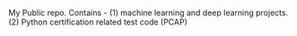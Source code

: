 My Public repo.
Contains - 
(1) machine learning and deep learning projects.
(2) Python certification related test code (PCAP)
